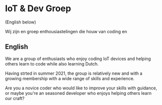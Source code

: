 # IoT & Dev Groep

(English below)

Wij zijn en groep enthousiastelingen die houw van coding en 


## English
We are a group of enthusiasts who enjoy coding IoT devices and helping others learn to code while also learning Dutch.

Having strted in summer 2021, the group is relatively new and with a growing membership with a wide range of skills and experience.

Are you a novice coder who would like to improve your skills with guidance, or maybe you're an seasoned developer who enjoys helping others learn our craft? 




